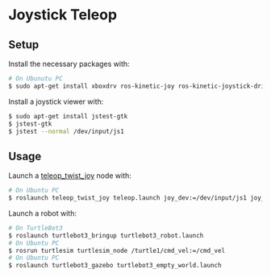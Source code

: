 # Joystick Teleop

## Setup

Install the necessary packages with:
````bash
# On Ubunutu PC
$ sudo apt-get install xboxdrv ros-kinetic-joy ros-kinetic-joystick-drivers ros-kinetic-teleop-twist-joy
````

Install a joystick viewer with:
```bash
$ sudo apt-get install jstest-gtk
$ jstest-gtk
$ jstest --normal /dev/input/js1
```


## Usage

Launch a [teleop_twist_joy](http://wiki.ros.org/teleop_twist_joy) node with: 
```bash
# On Ubuntu PC
$ roslaunch teleop_twist_joy teleop.launch joy_dev:=/dev/input/js1 joy_config:=atk3 enable_turbo_button:=1
```

Launch a robot with:
```bash
# On TurtleBot3
$ roslaunch turtlebot3_bringup turtlebot3_robot.launch
# On Ubuntu PC
$ rosrun turtlesim turtlesim_node /turtle1/cmd_vel:=/cmd_vel
# On Ubuntu PC
$ roslaunch turtlebot3_gazebo turtlebot3_empty_world.launch
```
